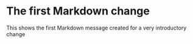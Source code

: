# The first Markdown change
This shows the first Markdown message created for a very introductory change

